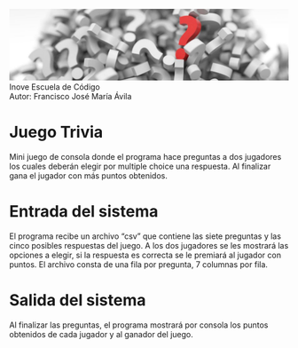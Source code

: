 ![Inove banner](/trivia_f.jpg)
Inove Escuela de Código\
Autor: Francisco José María Ávila

# Juego Trivia
Mini juego de consola donde el programa hace preguntas a dos jugadores los cuales deberán elegir por multiple choice una respuesta. Al finalizar gana el jugador con más puntos obtenidos.

# Entrada del sistema
El programa recibe un archivo “csv” que contiene las siete preguntas y las cinco posibles respuestas del juego. A los dos jugadores se les mostrará las opciones a elegir, si la respuesta es correcta se le premiará al jugador con puntos.
El archivo consta de una fila por pregunta, 7 columnas por fila.

# Salida del sistema
Al finalizar las preguntas, el programa mostrará por consola los puntos obtenidos de cada jugador y al ganador del juego.
